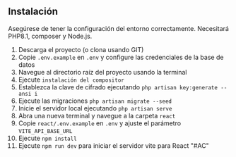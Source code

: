 
## Instalación
Asegúrese de tener la configuración del entorno correctamente. Necesitará PHP8.1, composer y Node.js.

1. Descarga el proyecto (o clona usando GIT)
2. Copie `.env.example` en `.env` y configure las credenciales de la base de datos
3. Navegue al directorio raíz del proyecto usando la terminal
4. Ejecute `instalación del compositor`
5. Establezca la clave de cifrado ejecutando `php artisan key:generate --ansi
i`
6. Ejecute las migraciones `php artisan migrate --seed`
7. Inicie el servidor local ejecutando `php artisan serve`
8. Abra una nueva terminal y navegue a la carpeta `react`
9. Copie `react/.env.example` en `.env` y ajuste el parámetro `VITE_API_BASE_URL`
9. Ejecute `npm install`
10. Ejecute `npm run dev` para iniciar el servidor vite para React
"#AC"

